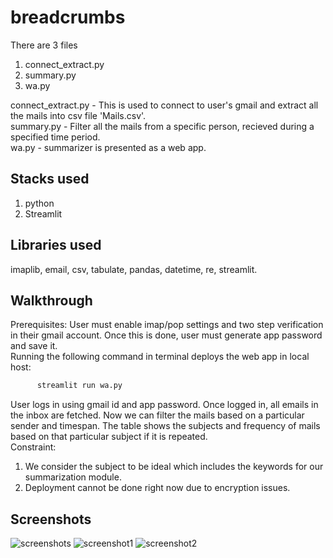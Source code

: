 # breadcrumbs<br>
There are 3 files<br>
1. connect_extract.py<br>
2. summary.py<br>
3. wa.py<br>

connect_extract.py - This is used to connect to user's gmail and extract all the mails into csv file 'Mails.csv'.<br>
summary.py - Filter all the mails from a specific person, recieved during a specified time period.<br>
wa.py - summarizer is presented as a web app.<br>

## Stacks used 
1. python
2. Streamlit

## Libraries used 
imaplib, email, csv, tabulate, pandas, datetime, re, streamlit.

## Walkthrough
Prerequisites: User must enable imap/pop settings and two step verification in their gmail account. Once this is done, user must generate app password and save it.<br>
Running the following command in terminal deploys the web app in local host:
```python
      streamlit run wa.py
```
User logs in using gmail id and app password. Once logged in, all emails in the inbox are fetched. Now we can filter the mails based on a particular sender and timespan. The table shows the subjects and frequency of mails based on that particular subject if it is repeated.  
Constraint: 
1. We consider the subject to be ideal which includes the keywords for our summarization module.<br>
2. Deployment cannot be done right now due to encryption issues.

## Screenshots
![screenshots](https://user-images.githubusercontent.com/75726461/208280959-9a0d130e-4a9c-4e1d-a529-d0c6acb2eb25.jpeg)
![screenshot1](https://user-images.githubusercontent.com/75726461/208280947-f97a82ee-708e-4fb4-b288-a4d04437f03b.jpeg)
![screenshot2](https://user-images.githubusercontent.com/75726461/208280951-0f890d04-a73c-4536-bcfe-5c50d4eab3a8.jpeg)

